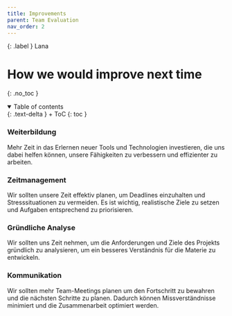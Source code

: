```yaml
---
title: Improvements
parent: Team Evaluation
nav_order: 2
---
```


{: .label }
Lana

# How we would improve next time
{: .no_toc }


<details open markdown="block">
{: .text-delta }
<summary>Table of contents</summary>
+ ToC
{: toc }
</details>

### Weiterbildung
Mehr Zeit in das Erlernen neuer Tools und Technologien investieren, die uns dabei helfen können, unsere Fähigkeiten zu verbessern und effizienter zu arbeiten.

### Zeitmanagement 
Wir sollten unsere Zeit effektiv planen, um Deadlines einzuhalten und Stresssituationen zu vermeiden. Es ist wichtig, realistische Ziele zu setzen und Aufgaben entsprechend zu priorisieren.

### Gründliche Analyse 
Wir sollten uns Zeit nehmen, um die Anforderungen und Ziele des Projekts gründlich zu analysieren, um ein besseres Verständnis für die Materie zu entwickeln.

### Kommunikation
Wir sollten mehr Team-Meetings planen um den Fortschritt zu bewahren und die nächsten Schritte zu planen. Dadurch können Missverständnisse minimiert und die Zusammenarbeit optimiert werden.